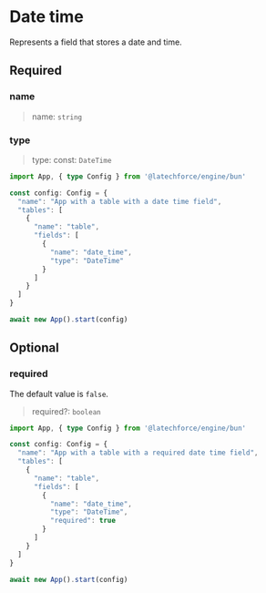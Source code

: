 # Date time

Represents a field that stores a date and time.

## Required

### name

>name: `string`

### type

>type: const: `DateTime`

```ts
import App, { type Config } from '@latechforce/engine/bun'

const config: Config = {
  "name": "App with a table with a date time field",
  "tables": [
    {
      "name": "table",
      "fields": [
        {
          "name": "date_time",
          "type": "DateTime"
        }
      ]
    }
  ]
}

await new App().start(config)
```
## Optional

### required

The default value is `false`.
>required?: `boolean`

```ts
import App, { type Config } from '@latechforce/engine/bun'

const config: Config = {
  "name": "App with a table with a required date time field",
  "tables": [
    {
      "name": "table",
      "fields": [
        {
          "name": "date_time",
          "type": "DateTime",
          "required": true
        }
      ]
    }
  ]
}

await new App().start(config)
```
